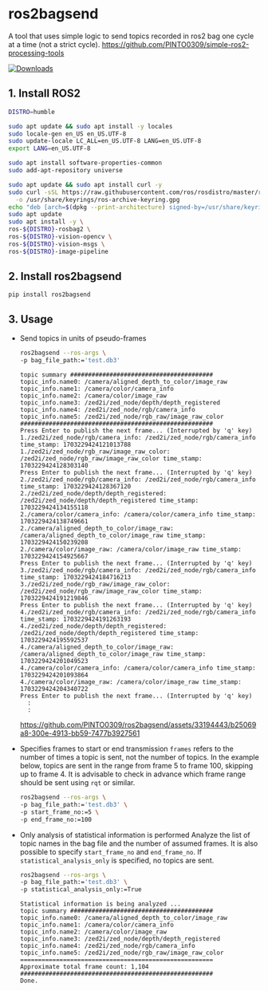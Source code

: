 # ros2bagsend
A tool that uses simple logic to send topics recorded in ros2 bag one cycle at a time (not a strict cycle). https://github.com/PINTO0309/simple-ros2-processing-tools

[![Downloads](https://static.pepy.tech/personalized-badge/ros2bagsend?period=total&units=none&left_color=grey&right_color=brightgreen&left_text=Downloads)](https://pepy.tech/project/ros2bagsend)

## 1. Install ROS2
```bash
DISTRO=humble

sudo apt update && sudo apt install -y locales
sudo locale-gen en_US en_US.UTF-8
sudo update-locale LC_ALL=en_US.UTF-8 LANG=en_US.UTF-8
export LANG=en_US.UTF-8

sudo apt install software-properties-common
sudo add-apt-repository universe

sudo apt update && sudo apt install curl -y
sudo curl -sSL https://raw.githubusercontent.com/ros/rosdistro/master/ros.key \
  -o /usr/share/keyrings/ros-archive-keyring.gpg
echo "deb [arch=$(dpkg --print-architecture) signed-by=/usr/share/keyrings/ros-archive-keyring.gpg] http://packages.ros.org/ros2/ubuntu $(. /etc/os-release && echo $UBUNTU_CODENAME) main" | sudo tee /etc/apt/sources.list.d/ros2.list > /dev/null
sudo apt update
sudo apt install -y \
ros-${DISTRO}-rosbag2 \
ros-${DISTRO}-vision-opencv \
ros-${DISTRO}-vision-msgs \
ros-${DISTRO}-image-pipeline
```
## 2. Install ros2bagsend
```
pip install ros2bagsend
```
## 3. Usage
- Send topics in units of pseudo-frames
  ```bash
  ros2bagsend --ros-args \
  -p bag_file_path:='test.db3'
  ```
  ```
  topic summary ########################################
  topic_info.name0: /camera/aligned_depth_to_color/image_raw
  topic_info.name1: /camera/color/camera_info
  topic_info.name2: /camera/color/image_raw
  topic_info.name3: /zed2i/zed_node/depth/depth_registered
  topic_info.name4: /zed2i/zed_node/rgb/camera_info
  topic_info.name5: /zed2i/zed_node/rgb_raw/image_raw_color
  ######################################################
  Press Enter to publish the next frame... (Interrupted by 'q' key)
  1./zed2i/zed_node/rgb/camera_info: /zed2i/zed_node/rgb/camera_info time_stamp: 1703229424121013788
  1./zed2i/zed_node/rgb_raw/image_raw_color: /zed2i/zed_node/rgb_raw/image_raw_color time_stamp: 1703229424128303140
  Press Enter to publish the next frame... (Interrupted by 'q' key)
  2./zed2i/zed_node/rgb/camera_info: /zed2i/zed_node/rgb/camera_info time_stamp: 1703229424128367120
  2./zed2i/zed_node/depth/depth_registered: /zed2i/zed_node/depth/depth_registered time_stamp: 1703229424134155118
  2./camera/color/camera_info: /camera/color/camera_info time_stamp: 1703229424138749661
  2./camera/aligned_depth_to_color/image_raw: /camera/aligned_depth_to_color/image_raw time_stamp: 1703229424150239208
  2./camera/color/image_raw: /camera/color/image_raw time_stamp: 1703229424154925667
  Press Enter to publish the next frame... (Interrupted by 'q' key)
  3./zed2i/zed_node/rgb/camera_info: /zed2i/zed_node/rgb/camera_info time_stamp: 1703229424184716213
  3./zed2i/zed_node/rgb_raw/image_raw_color: /zed2i/zed_node/rgb_raw/image_raw_color time_stamp: 1703229424191219846
  Press Enter to publish the next frame... (Interrupted by 'q' key)
  4./zed2i/zed_node/rgb/camera_info: /zed2i/zed_node/rgb/camera_info time_stamp: 1703229424191263193
  4./zed2i/zed_node/depth/depth_registered: /zed2i/zed_node/depth/depth_registered time_stamp: 1703229424195592537
  4./camera/aligned_depth_to_color/image_raw: /camera/aligned_depth_to_color/image_raw time_stamp: 1703229424201049523
  4./camera/color/camera_info: /camera/color/camera_info time_stamp: 1703229424201093864
  4./camera/color/image_raw: /camera/color/image_raw time_stamp: 1703229424204340722
  Press Enter to publish the next frame... (Interrupted by 'q' key)
    :
    :
  ```

  https://github.com/PINTO0309/ros2bagsend/assets/33194443/b25069a8-300e-4913-bb59-7477b3927561

- Specifies frames to start or end transmission
  `frames` refers to the number of times a topic is sent, not the number of topics. In the example below, topics are sent in the range from frame 5 to frame 100, skipping up to frame 4. It is advisable to check in advance which frame range should be sent using `rqt` or similar.
  ```bash
  ros2bagsend --ros-args \
  -p bag_file_path:='test.db3' \
  -p start_frame_no:=5 \
  -p end_frame_no:=100
  ```

- Only analysis of statistical information is performed
  Analyze the list of topic names in the bag file and the number of assumed frames. It is also possible to specify `start_frame_no` and `end_frame_no`. If `statistical_analysis_only` is specified, no topics are sent.
  ```bash
  ros2bagsend --ros-args \
  -p bag_file_path:='test.db3' \
  -p statistical_analysis_only:=True
  ```
  ```
  Statistical information is being analyzed ...
  topic summary ########################################
  topic_info.name0: /camera/aligned_depth_to_color/image_raw
  topic_info.name1: /camera/color/camera_info
  topic_info.name2: /camera/color/image_raw
  topic_info.name3: /zed2i/zed_node/depth/depth_registered
  topic_info.name4: /zed2i/zed_node/rgb/camera_info
  topic_info.name5: /zed2i/zed_node/rgb_raw/image_raw_color
  ======================================================
  Approximate total frame count: 1,104
  ######################################################
  Done.
  ```